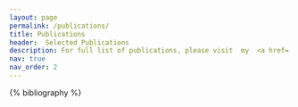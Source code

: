 ```yaml
---
layout: page
permalink: /publications/
title: Publications
header:  Selected Publications  
description: For full list of publications, please visit  my  <a href='https://scholar.google.com/citations?user=e2-JJtoAAAAJ&hl=en'>   Google Scholar </a>  <a href="https://scholar.google.com/citations?user={{ site.scholar_userid }}" title="Google Scholar"><i class="ai ai-google-scholar"></i></a> page.
nav: true
nav_order: 2
---
```


<!-- _pages/publications.md -->
<div class="publications">

{% bibliography %}

</div>
